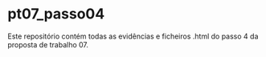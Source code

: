 # pt07_passo04
Este repositório contém todas as evidências e ficheiros .html do passo 4 da proposta de trabalho 07.
